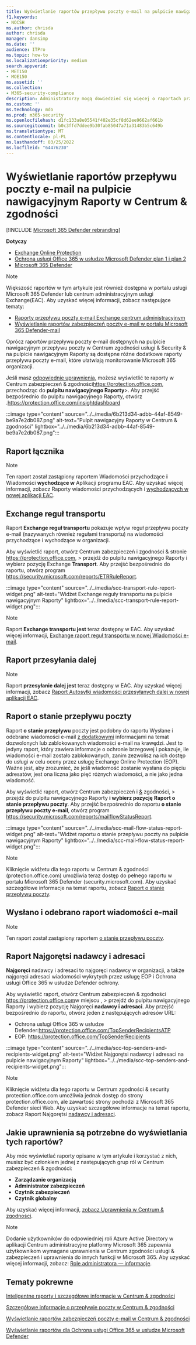 ```yaml
---
title: Wyświetlanie raportów przepływu poczty e-mail na pulpicie nawigacyjnym Raporty
f1.keywords:
- NOCSH
ms.author: chrisda
author: chrisda
manager: dansimp
ms.date: ''
audience: ITPro
ms.topic: how-to
ms.localizationpriority: medium
search.appverid:
- MET150
- MOE150
ms.assetid: ''
ms.collection:
- M365-security-compliance
description: Administratorzy mogą dowiedzieć się więcej o raportach przepływu poczty e-mail dostępnych na pulpicie nawigacyjnym Raporty w Centrum & zabezpieczeń.
ms.custom: ''
ms.technology: mdo
ms.prod: m365-security
ms.openlocfilehash: d1fc133a8e05541f402e35cf8d62ee9662af661b
ms.sourcegitcommit: b0c3ffd7ddee9b30fab85047a71a31483b5c649b
ms.translationtype: MT
ms.contentlocale: pl-PL
ms.lasthandoff: 03/25/2022
ms.locfileid: "64476230"
---
```

# <a name="view-mail-flow-reports-in-the-reports-dashboard-in-security--compliance-center"></a>Wyświetlanie raportów przepływu poczty e-mail na pulpicie nawigacyjnym Raporty w Centrum & zgodności

[!INCLUDE [Microsoft 365 Defender rebranding](../includes/microsoft-defender-for-office.md)]

**Dotyczy**
- [Exchange Online Protection](exchange-online-protection-overview.md)
- [Ochrona usługi Office 365 w usłudze Microsoft Defender plan 1 i plan 2](defender-for-office-365.md)
- [Microsoft 365 Defender](../defender/microsoft-365-defender.md)

> [!NOTE]
>
> Większość raportów w tym artykule jest również dostępna w portalu usługi Microsoft 365 Defender lub centrum administracyjnym usługi Exchange(EAC). Aby uzyskać więcej informacji, zobacz następujące tematy:
>
> - [Raporty przepływu poczty e-mail Exchange centrum administracyjnym](/exchange/monitoring/mail-flow-reports/mail-flow-reports)
> - [Wyświetlanie raportów zabezpieczeń poczty e-mail w portalu Microsoft 365 Defender-mail](view-email-security-reports.md)

Oprócz raportów przepływu poczty e-mail dostępnych na pulpicie nawigacyjnym przepływu poczty w Centrum zgodności usługi & Security & na pulpicie nawigacyjnym Raporty są dostępne różne dodatkowe raporty przepływu poczty e-mail, które ułatwiają monitorowanie Microsoft 365 organizacji.[](mail-flow-insights-v2.md)

Jeśli masz [odpowiednie uprawnienia,](#what-permissions-are-needed-to-view-these-reports) możesz wyświetlić te raporty w Centrum zabezpieczeń & zgodności<https://protection.office.com>, przechodząc do **pulpitu nawigacyjnego Raporty**\>. Aby przejść bezpośrednio do pulpitu nawigacyjnego Raporty, otwórz .<https://protection.office.com/insightdashboard>

:::image type="content" source="../../media/6b213d34-adbb-44af-8549-be9a7e2db087.png" alt-text="Pulpit nawigacyjny Raporty w Centrum & zgodności" lightbox="../../media/6b213d34-adbb-44af-8549-be9a7e2db087.png":::

## <a name="connector-report"></a>Raport łącznika

> [!NOTE]
> Ten raport został zastąpiony raportem Wiadomości przychodzące **i** Wiadomości **wychodzące w** Aplikacji programu EAC. Aby uzyskać więcej informacji, zobacz Raporty wiadomości przychodzących i [wychodzących w nowej aplikacji EAC](/exchange/monitoring/mail-flow-reports/mfr-inbound-messages-and-outbound-messages-reports).

## <a name="exchange-transport-rule-report"></a>Exchange reguł transportu

Raport **Exchange reguł transportu** pokazuje wpływ reguł przepływu poczty e-mail (nazywanych również regułami transportu) na wiadomości przychodzące i wychodzące w organizacji.

Aby wyświetlić raport, otwórz Centrum zabezpieczeń i zgodności & stronie <https://protection.office.com>,  \> przejdź do pulpitu nawigacyjnego Raporty i wybierz pozycję Exchange **Transport**. Aby przejść bezpośrednio do raportu, otwórz program <https://security.microsoft.com/reports/ETRRuleReport>.

:::image type="content" source="../../media/scc-transport-rule-report-widget.png" alt-text="Widżet Exchange reguły transportu na pulpicie nawigacyjnym Raporty" lightbox="../../media/scc-transport-rule-report-widget.png":::

> [!NOTE]
> Raport **Exchange transportu jest** teraz dostępny w EAC. Aby uzyskać więcej informacji, [Exchange raport reguł transportu w nowej Wiadomości e-mail](/exchange/monitoring/mail-flow-reports/mfr-exchange-transport-rule-report).

## <a name="forwarding-report"></a>Raport przesyłania dalej

> [!NOTE]
> Raport **przesyłanie dalej jest** teraz dostępny w EAC. Aby uzyskać więcej informacji, zobacz [Raport Autosyłki wiadomości przesyłanych dalej w nowej aplikacji EAC](/exchange/monitoring/mail-flow-reports/mfr-auto-forwarded-messages-report).

## <a name="mailflow-status-report"></a>Raport o stanie przepływu poczty

Raport **o stanie przepływu** poczty jest podobny do raportu Wysłane i odebrane wiadomości e-mail [z dodatkowymi](#sent-and-received-email-report) informacjami na temat dozwolonych lub zablokowanych wiadomości e-mail na krawędzi. Jest to jedyny raport, który zawiera informacje o ochronie brzegowej i pokazuje, ile wiadomości e-mail zostało zablokowanych, zanim zezwolisz na ich dostęp do usługi w celu oceny przez usługę Exchange Online Protection (EOP). Ważne jest, aby zrozumieć, że jeśli wiadomość zostanie wysłana do pięciu adresatów, jest ona liczna jako pięć różnych wiadomości, a nie jako jedna wiadomość.

Aby wyświetlić raport, otwórz Centrum zabezpieczeń i [&](https://protection.office.com) zgodności,  \> przejdź do pulpitu nawigacyjnego Raporty **i wybierz pozycję** **Raport o stanie przepływu poczty**. Aby przejść bezpośrednio do raportu **o stanie przepływu poczty e-mail**, otwórz program <https://security.microsoft.com/reports/mailflowStatusReport>.

:::image type="content" source="../../media/scc-mail-flow-status-report-widget.png" alt-text="Widżet raportu o stanie przepływu poczty na pulpicie nawigacyjnym Raporty" lightbox="../../media/scc-mail-flow-status-report-widget.png":::

> [!NOTE]
> Kliknięcie widżetu dla tego raportu w Centrum & zgodności (protection.office.com) umożliwia teraz dostęp do pełnego raportu w portalu Microsoft 365 Defender (security.microsoft.com). Aby uzyskać szczegółowe informacje na temat raportu, zobacz [Raport o stanie przepływu poczty](view-email-security-reports.md#mailflow-status-report).

## <a name="sent-and-received-email-report"></a>Wysłano i odebrano raport wiadomości e-mail

> [!NOTE]
> Ten raport został zastąpiony raportem [o stanie przepływu poczty](#mailflow-status-report).

## <a name="top-senders-and-recipients-report"></a>Raport Najgorętsi nadawcy i adresaci

**Najgoręci** nadawcy i adresaci to najgoręci nadawcy w organizacji, a także najgoręci adresaci wiadomości wykrytych przez usługę EOP i Ochrona usługi Office 365 w usłudze Defender ochrony.

Aby wyświetlić raport, otwórz Centrum zabezpieczeń & zgodności <https://protection.office.com>w miejscu ,  \> przejdź do pulpitu nawigacyjnego Raporty i wybierz pozycję Najgoręci **nadawcy i adresaci**. Aby przejść bezpośrednio do raportu, otwórz jeden z następujących adresów URL:

- Ochrona usługi Office 365 w usłudze Defender:<https://protection.office.com/TopSenderRecipientsATP>
- EOP: <https://protection.office.com/TopSenderRecipients>

:::image type="content" source="../../media/scc-top-senders-and-recipients-widget.png" alt-text="Widżet Najgorętsi nadawcy i adresaci na pulpicie nawigacyjnym Raporty" lightbox="../../media/scc-top-senders-and-recipients-widget.png":::

> [!NOTE]
> Kliknięcie widżetu dla tego raportu w Centrum zgodności & security protection.office.com umożliwia jednak dostęp do strony protection.office.com, ale zawartość strony pochodzi z Microsoft 365 Defender sieci Web. Aby uzyskać szczegółowe informacje na temat raportu, zobacz Raport Najgorętsi [nadawcy i adresaci](view-email-security-reports.md#top-senders-and-recipients-report).

## <a name="what-permissions-are-needed-to-view-these-reports"></a>Jakie uprawnienia są potrzebne do wyświetlania tych raportów?

Aby móc wyświetlać raporty opisane w tym artykule i korzystać z nich, musisz być członkiem jednej z następujących grup ról w Centrum zabezpieczeń & zgodności:

- **Zarządzanie organizacją**
- **Administrator zabezpieczeń**
- **Czytnik zabezpieczeń**
- **Czytnik globalny**

Aby uzyskać więcej informacji, [zobacz Uprawnienia w Centrum & zgodności](permissions-in-the-security-and-compliance-center.md).

> [!NOTE]
> Dodanie użytkowników do odpowiedniej roli Azure Active Directory w aplikacji Centrum administracyjne platformy Microsoft 365 zapewnia użytkownikom wymagane uprawnienia w Centrum zgodności usługi & zabezpieczeń i uprawnienia do innych funkcji w Microsoft 365. Aby uzyskać więcej informacji, zobacz: [Role administratora — informacje](../../admin/add-users/about-admin-roles.md).

## <a name="related-topics"></a>Tematy pokrewne

[Inteligentne raporty i szczegółowe informacje w Centrum & zgodności](reports-and-insights-in-security-and-compliance.md)

[Szczegółowe informacje o przepływie poczty w Centrum & zgodności](mail-flow-insights-v2.md)

[Wyświetlanie raportów zabezpieczeń poczty e-mail w Centrum & zgodności](view-email-security-reports.md)

[Wyświetlanie raportów dla Ochrona usługi Office 365 w usłudze Microsoft Defender](view-reports-for-mdo.md)
